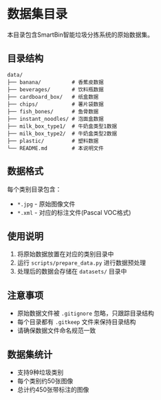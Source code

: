 # 数据集目录

本目录包含SmartBin智能垃圾分拣系统的原始数据集。

## 目录结构

```
data/
├── banana/          # 香蕉皮数据
├── beverages/       # 饮料瓶数据
├── cardboard_box/   # 纸盒数据
├── chips/           # 薯片袋数据
├── fish_bones/      # 鱼骨数据
├── instant_noodles/ # 泡面盒数据
├── milk_box_type1/  # 牛奶盒类型1数据
├── milk_box_type2/  # 牛奶盒类型2数据
├── plastic/         # 塑料数据
└── README.md        # 本说明文件
```

## 数据格式

每个类别目录包含：
- `*.jpg` - 原始图像文件
- `*.xml` - 对应的标注文件(Pascal VOC格式)

## 使用说明

1. 将原始数据放置在对应的类别目录中
2. 运行 `scripts/prepare_data.py` 进行数据预处理
3. 处理后的数据会存储在 `datasets/` 目录中

## 注意事项

- 原始数据文件被 `.gitignore` 忽略，只跟踪目录结构
- 每个目录都有 `.gitkeep` 文件来保持目录结构
- 请确保数据文件命名规范一致

## 数据集统计

- 支持9种垃圾类别
- 每个类别约50张图像
- 总计约450张带标注的图像 
